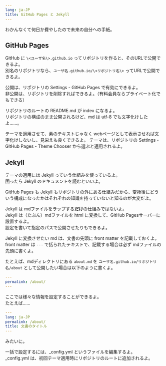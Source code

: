 ```yaml
---
lang: ja-JP
title: GitHub Pages と Jekyll
---
```


わかんなくて何日か費やしたので未来の自分への手紙。

## GitHub Pages

GitHub に `\<ユーザ名\>.github.io` ってリポジトリを作ると、そのURLで公開できるよ。  
別名のリポジトリなら、`ユーザ名.github.io/\<リポジトリ名\>` ってURLで公開できるよ。

公開は、リポジトリの Settings - GitHub Pages で有効にできるよ。  
非公開は、リポジトリを削除すればできるよ。（有料会員ならプライベート化でもできる）

リポジトリのルートの README.md が index になるよ。  
リポジトリの構成のまま公開されるけど、md は utf-8 でも文字化けしたよ……。

テーマを適用させて、素のテキストじゃなく webページとして表示させれば文字化けしないし、見栄えも良くできるよ。
テーマは、リポジトリの Settings - GitHub Pages - Theme Chooser から選ぶと適用されるよ。

## Jekyll

テーマの適用には Jekyll っていう仕組みを使っているよ。  
困ったら Jekyll のドキュメントを読むといいよ。

GitHub Pages も Jekyll もリポジトリの外にある仕組みだから、変換後にどういう構成になったかはそれぞれの知識を持っていないと知るのが大変だよ。

Jekyll は mdファイルをラップする**だけ**の仕組みではないよ。  
Jekyll は（たぶん）mdファイルを html に変換して、GitHub Pagesサーバーに設置するよ。  
設定を書いて指定のパスで公開させたりもできるよ。

Jekyll に変換させたい md は、文書の先頭に front matter を記載しておくよ。  
front matter は `---` で括られたテキストで、記載する場合は必ず mdファイルの先頭に書くよ。

たとえば、mdディレクトリにある `about.md` を `ユーザ名.github.io/リポジトリ名/about` として公開したい場合は以下のように書くよ。

```yml
---
permalink: /about/
---
```

ここでは様々な情報を設定することができるよ。  
たとえば……

```yml
---
lang: ja-JP
permalink: /about/
title: 文書のタイトル
---
```

みたいに。  

一括で設定するには、_config.yml というファイルを編集するよ。  
_config.yml は、初回テーマ適用時にリポジトリのルートに追加されるよ。

